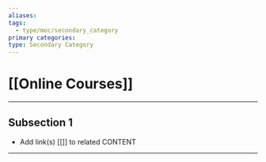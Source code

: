 ```yaml
---
aliases:
tags:
  - type/moc/secondary_category
primary categories:
type: Secondary Category
---
```

# [[Online Courses]]

***

## Subsection 1

* Add link(s) [[]] to related CONTENT

***
